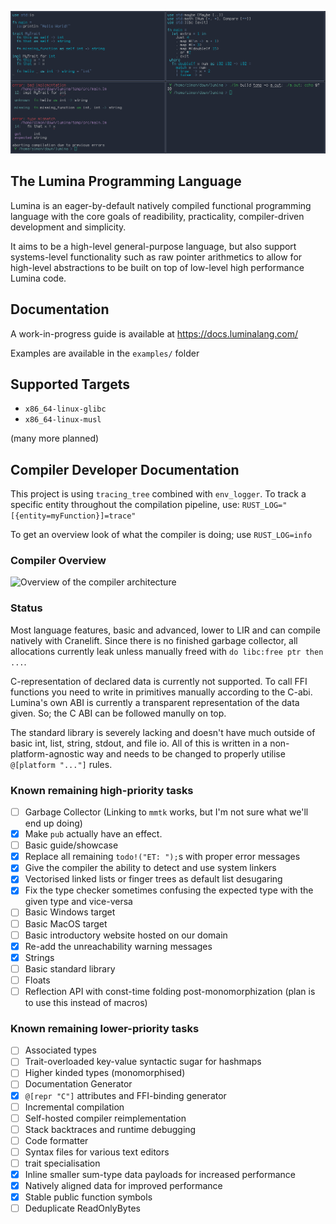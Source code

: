 ![Example of the Lumina programming language and compiler.](misc/lumina-example.png)

## The Lumina Programming Language

Lumina is an eager-by-default natively compiled functional programming language with the core goals of readibility, practicality, compiler-driven development and simplicity. 

It aims to be a high-level general-purpose language, but also support systems-level functionality such as raw pointer arithmetics to allow for high-level abstractions to be built on top of low-level high performance Lumina code. 

## Documentation

A work-in-progress guide is available at https://docs.luminalang.com/

Examples are available in the `examples/` folder

## Supported Targets

* `x86_64-linux-glibc`
* `x86_64-linux-musl`

(many more planned)

## Compiler Developer Documentation

This project is using `tracing_tree` combined with `env_logger`. To track a specific entity throughout the compilation pipeline, use: 
`RUST_LOG="[{entity=myFunction}]=trace"`

To get an overview look of what the compiler is doing; use `RUST_LOG=info`

### Compiler Overview

![Overview of the compiler architecture](misc/lumina-compiler-overview.png)

### Status

Most language features, basic and advanced, lower to LIR and can compile natively with Cranelift. 
Since there is no finished garbage collector, all allocations currently leak unless manually freed with `do libc:free ptr then ...`. 

C-representation of declared data is currently not supported. To call FFI functions you need to write in primitives manually according to the C-abi.
Lumina's own ABI is currently a transparent representation of the data given. So; the C ABI can be followed manully on top. 

The standard library is severely lacking and doesn't have much outside of basic int, list, string, stdout, and file io. 
All of this is written in a non-platform-agnostic way and needs to be changed to properly utilise `@[platform "..."]` rules. 

### Known remaining high-priority tasks

 - [ ] Garbage Collector (Linking to `mmtk` works, but I'm not sure what we'll end up doing)
 - [x] Make `pub` actually have an effect.
 - [ ] Basic guide/showcase
 - [x] Replace all remaining `todo!("ET: ");`s with proper error messages
 - [x] Give the compiler the ability to detect and use system linkers
 - [x] Vectorised linked lists or finger trees as default list desugaring
 - [x] Fix the type checker sometimes confusing the expected type with the given type and vice-versa
 - [ ] Basic Windows target
 - [ ] Basic MacOS target
 - [ ] Basic introductory website hosted on our domain
 - [x] Re-add the unreachability warning messages
 - [x] Strings
 - [ ] Basic standard library
 - [ ] Floats
 - [ ] Reflection API with const-time folding post-monomorphization (plan is to use this instead of macros)

### Known remaining lower-priority tasks

 - [ ] Associated types
 - [ ] Trait-overloaded key-value syntactic sugar for hashmaps
 - [ ] Higher kinded types (monomorphised)
 - [ ] Documentation Generator
 - [x] `@[repr "C"]` attributes and FFI-binding generator
 - [ ] Incremental compilation
 - [ ] Self-hosted compiler reimplementation
 - [ ] Stack backtraces and runtime debugging
 - [ ] Code formatter
 - [ ] Syntax files for various text editors
 - [ ] trait specialisation
 - [x] Inline smaller sum-type data payloads for increased performance
 - [x] Natively aligned data for improved performance
 - [x] Stable public function symbols
 - [ ] Deduplicate ReadOnlyBytes
